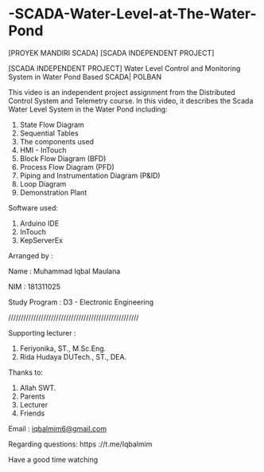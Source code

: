 # -SCADA-Water-Level-at-The-Water-Pond
[PROYEK MANDIRI SCADA] [SCADA INDEPENDENT PROJECT]

[SCADA INDEPENDENT PROJECT] Water Level Control and Monitoring System in Water Pond Based SCADA| POLBAN

This video is an independent project assignment from the Distributed Control System and Telemetry course.
In this video, it describes the Scada Water Level System in the Water Pond including:
1. State Flow Diagram
2. Sequential Tables
3. The components used
4. HMI - InTouch
5. Block Flow Diagram (BFD)
6. Process Flow Diagram (PFD)
7. Piping and Instrumentation Diagram (P&ID)
8. Loop Diagram
9. Demonstration Plant

Software used:
1. Arduino IDE
2. InTouch
3. KepServerEx

Arranged by :

Name          : Muhammad Iqbal Maulana

NIM           : 181311025

Study Program : D3 - Electronic Engineering

////////////////////////////////////////////////////

Supporting lecturer :
1. Feriyonika, ST., M.Sc.Eng.
2. Rida Hudaya DUTech., ST., DEA.




Thanks to:
1. Allah SWT.
2. Parents
3. Lecturer
4. Friends

Email : iqbalmim6@gmail.com

Regarding questions: https ://t.me/Iqbalmim

Have a good time watching
